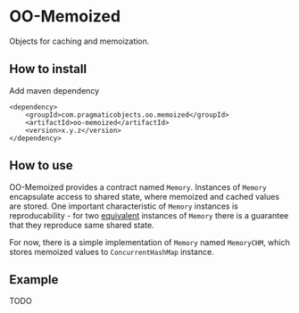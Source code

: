 # OO-Memoized

Objects for caching and memoization.

## How to install

Add maven dependency

```
<dependency>
    <groupId>com.pragmaticobjects.oo.memoized</groupId>
    <artifactId>oo-memoized</artifactId>
    <version>x.y.z</version>
</dependency>
```

## How to use

OO-Memoized provides a contract named `Memory`. Instances of `Memory` 
encapsulate access to shared state, where memoized and cached values are stored.
One important characteristic of `Memory` instances is reproducability - for 
two [equivalent](https://www.pragmaticobjects.com/chapters/004_object_equivalence.html#objects-equivalence) 
instances of `Memory` there is a guarantee that they reproduce
same shared state.

For now, there is a simple implementation of `Memory` named `MemoryCHM`,
which stores memoized values to `ConcurrentHashMap` instance.

## Example

TODO